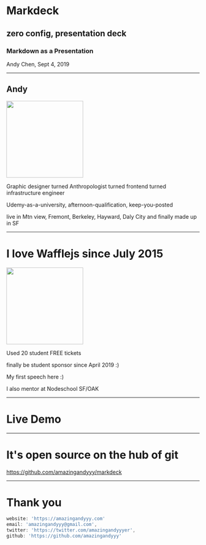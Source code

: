 # Markdeck

## zero config, presentation deck

### Markdown as a Presentation

Andy Chen, Sept 4, 2019

---

## Andy

<img height='200px' src='https://user-images.githubusercontent.com/7886068/62680348-e1a77c80-b96b-11e9-8cc9-b651ad17034f.jpg' />

Graphic designer turned Anthropologist turned frontend turned infrastructure engineer

Udemy-as-a-university, afternoon-qualification, keep-you-posted

live in Mtn view, Fremont, Berkeley, Hayward, Daly City and finally made up in SF

---

# I love Wafflejs since July 2015

<img height='200px' src='https://wafflejs.com/images/social-2019-08.jpg' />

Used 20 student FREE tickets

finally be student sponsor since April 2019 :)

My first speech here :)

I also mentor at Nodeschool SF/OAK

---

# Live Demo

---

# It's open source on the hub of git

https://github.com/amazingandyyy/markdeck

---

# Thank you

```js
website: 'https://amazingandyyy.com'
email: 'amazingandyyy@gmail.com',
twitter: 'https://twitter.com/amazingandyyyer',
github: 'https://github.com/amazingandyyy'
```
